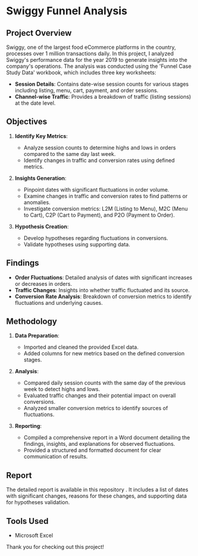 # Swiggy Funnel Analysis

## Project Overview

Swiggy, one of the largest food eCommerce platforms in the country, processes over 1 million transactions daily. In this project, I analyzed Swiggy's performance data for the year 2019 to generate insights into the company's operations. The analysis was conducted using the 'Funnel Case Study Data' workbook, which includes three key worksheets:

- **Session Details**: Contains date-wise session counts for various stages including listing, menu, cart, payment, and order sessions.
- **Channel-wise Traffic**: Provides a breakdown of traffic (listing sessions) at the date level.

## Objectives

1. **Identify Key Metrics**: 
   - Analyze session counts to determine highs and lows in orders compared to the same day last week.
   - Identify changes in traffic and conversion rates using defined metrics.
   
2. **Insights Generation**:
   - Pinpoint dates with significant fluctuations in order volume.
   - Examine changes in traffic and conversion rates to find patterns or anomalies.
   - Investigate conversion metrics: L2M (Listing to Menu), M2C (Menu to Cart), C2P (Cart to Payment), and P2O (Payment to Order).

3. **Hypothesis Creation**:
   - Develop hypotheses regarding fluctuations in conversions.
   - Validate hypotheses using supporting data.

## Findings

- **Order Fluctuations**: Detailed analysis of dates with significant increases or decreases in orders.
- **Traffic Changes**: Insights into whether traffic fluctuated and its source.
- **Conversion Rate Analysis**: Breakdown of conversion metrics to identify fluctuations and underlying causes.

## Methodology

1. **Data Preparation**:
   - Imported and cleaned the provided Excel data.
   - Added columns for new metrics based on the defined conversion stages.

2. **Analysis**:
   - Compared daily session counts with the same day of the previous week to detect highs and lows.
   - Evaluated traffic changes and their potential impact on overall conversions.
   - Analyzed smaller conversion metrics to identify sources of fluctuations.

3. **Reporting**:
   - Compiled a comprehensive report in a Word document detailing the findings, insights, and explanations for observed fluctuations.
   - Provided a structured and formatted document for clear communication of results.

## Report

The detailed report is available in this repository . It includes a list of dates with significant changes, reasons for these changes, and supporting data for hypotheses validation.

## Tools Used

- Microsoft Excel



Thank you for checking out this project!
